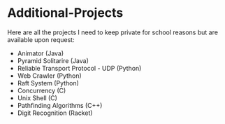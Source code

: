 # Additional-Projects
Here are all the projects I need to keep private for school reasons but are available upon request:

- Animator (Java)
- Pyramid Solitarire (Java)
- Reliable Transport Protocol - UDP (Python)
- Web Crawler (Python)
- Raft System (Python)
- Concurrency (C)
- Unix Shell (C)
- Pathfinding Algorithms (C++)
- Digit Recognition (Racket)
